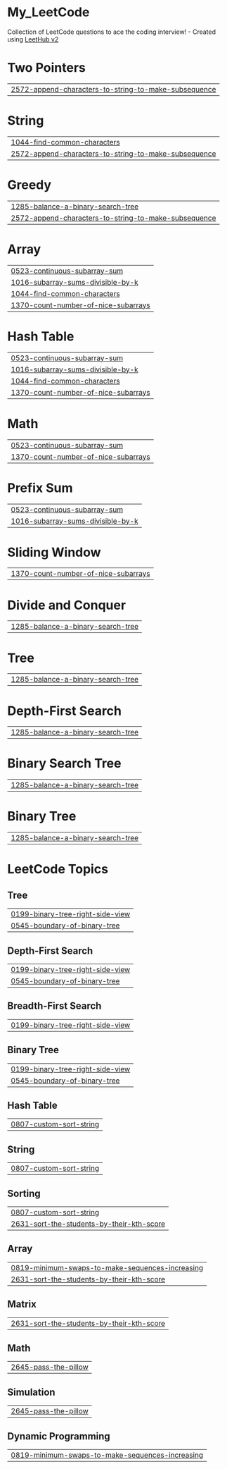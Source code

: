 # My_LeetCode
Collection of LeetCode questions to ace the coding interview! - Created using [LeetHub v2](https://github.com/arunbhardwaj/LeetHub-2.0)


# Two Pointers
|  |
| ------- |
| [2572-append-characters-to-string-to-make-subsequence](https://github.com/Soumyajit567/My_LeetCode/tree/master/2572-append-characters-to-string-to-make-subsequence) |
# String
|  |
| ------- |
| [1044-find-common-characters](https://github.com/Soumyajit567/My_LeetCode/tree/master/1044-find-common-characters) |
| [2572-append-characters-to-string-to-make-subsequence](https://github.com/Soumyajit567/My_LeetCode/tree/master/2572-append-characters-to-string-to-make-subsequence) |
# Greedy
|  |
| ------- |
| [1285-balance-a-binary-search-tree](https://github.com/Soumyajit567/My_LeetCode/tree/master/1285-balance-a-binary-search-tree) |
| [2572-append-characters-to-string-to-make-subsequence](https://github.com/Soumyajit567/My_LeetCode/tree/master/2572-append-characters-to-string-to-make-subsequence) |
# Array
|  |
| ------- |
| [0523-continuous-subarray-sum](https://github.com/Soumyajit567/My_LeetCode/tree/master/0523-continuous-subarray-sum) |
| [1016-subarray-sums-divisible-by-k](https://github.com/Soumyajit567/My_LeetCode/tree/master/1016-subarray-sums-divisible-by-k) |
| [1044-find-common-characters](https://github.com/Soumyajit567/My_LeetCode/tree/master/1044-find-common-characters) |
| [1370-count-number-of-nice-subarrays](https://github.com/Soumyajit567/My_LeetCode/tree/master/1370-count-number-of-nice-subarrays) |
# Hash Table
|  |
| ------- |
| [0523-continuous-subarray-sum](https://github.com/Soumyajit567/My_LeetCode/tree/master/0523-continuous-subarray-sum) |
| [1016-subarray-sums-divisible-by-k](https://github.com/Soumyajit567/My_LeetCode/tree/master/1016-subarray-sums-divisible-by-k) |
| [1044-find-common-characters](https://github.com/Soumyajit567/My_LeetCode/tree/master/1044-find-common-characters) |
| [1370-count-number-of-nice-subarrays](https://github.com/Soumyajit567/My_LeetCode/tree/master/1370-count-number-of-nice-subarrays) |
# Math
|  |
| ------- |
| [0523-continuous-subarray-sum](https://github.com/Soumyajit567/My_LeetCode/tree/master/0523-continuous-subarray-sum) |
| [1370-count-number-of-nice-subarrays](https://github.com/Soumyajit567/My_LeetCode/tree/master/1370-count-number-of-nice-subarrays) |
# Prefix Sum
|  |
| ------- |
| [0523-continuous-subarray-sum](https://github.com/Soumyajit567/My_LeetCode/tree/master/0523-continuous-subarray-sum) |
| [1016-subarray-sums-divisible-by-k](https://github.com/Soumyajit567/My_LeetCode/tree/master/1016-subarray-sums-divisible-by-k) |
# Sliding Window
|  |
| ------- |
| [1370-count-number-of-nice-subarrays](https://github.com/Soumyajit567/My_LeetCode/tree/master/1370-count-number-of-nice-subarrays) |
# Divide and Conquer
|  |
| ------- |
| [1285-balance-a-binary-search-tree](https://github.com/Soumyajit567/My_LeetCode/tree/master/1285-balance-a-binary-search-tree) |
# Tree
|  |
| ------- |
| [1285-balance-a-binary-search-tree](https://github.com/Soumyajit567/My_LeetCode/tree/master/1285-balance-a-binary-search-tree) |
# Depth-First Search
|  |
| ------- |
| [1285-balance-a-binary-search-tree](https://github.com/Soumyajit567/My_LeetCode/tree/master/1285-balance-a-binary-search-tree) |
# Binary Search Tree
|  |
| ------- |
| [1285-balance-a-binary-search-tree](https://github.com/Soumyajit567/My_LeetCode/tree/master/1285-balance-a-binary-search-tree) |
# Binary Tree
|  |
| ------- |
| [1285-balance-a-binary-search-tree](https://github.com/Soumyajit567/My_LeetCode/tree/master/1285-balance-a-binary-search-tree) |
<!---LeetCode Topics Start-->
# LeetCode Topics
## Tree
|  |
| ------- |
| [0199-binary-tree-right-side-view](https://github.com/Soumyajit567/My_LeetCode/tree/master/0199-binary-tree-right-side-view) |
| [0545-boundary-of-binary-tree](https://github.com/Soumyajit567/My_LeetCode/tree/master/0545-boundary-of-binary-tree) |
## Depth-First Search
|  |
| ------- |
| [0199-binary-tree-right-side-view](https://github.com/Soumyajit567/My_LeetCode/tree/master/0199-binary-tree-right-side-view) |
| [0545-boundary-of-binary-tree](https://github.com/Soumyajit567/My_LeetCode/tree/master/0545-boundary-of-binary-tree) |
## Breadth-First Search
|  |
| ------- |
| [0199-binary-tree-right-side-view](https://github.com/Soumyajit567/My_LeetCode/tree/master/0199-binary-tree-right-side-view) |
## Binary Tree
|  |
| ------- |
| [0199-binary-tree-right-side-view](https://github.com/Soumyajit567/My_LeetCode/tree/master/0199-binary-tree-right-side-view) |
| [0545-boundary-of-binary-tree](https://github.com/Soumyajit567/My_LeetCode/tree/master/0545-boundary-of-binary-tree) |
## Hash Table
|  |
| ------- |
| [0807-custom-sort-string](https://github.com/Soumyajit567/My_LeetCode/tree/master/0807-custom-sort-string) |
## String
|  |
| ------- |
| [0807-custom-sort-string](https://github.com/Soumyajit567/My_LeetCode/tree/master/0807-custom-sort-string) |
## Sorting
|  |
| ------- |
| [0807-custom-sort-string](https://github.com/Soumyajit567/My_LeetCode/tree/master/0807-custom-sort-string) |
| [2631-sort-the-students-by-their-kth-score](https://github.com/Soumyajit567/My_LeetCode/tree/master/2631-sort-the-students-by-their-kth-score) |
## Array
|  |
| ------- |
| [0819-minimum-swaps-to-make-sequences-increasing](https://github.com/Soumyajit567/My_LeetCode/tree/master/0819-minimum-swaps-to-make-sequences-increasing) |
| [2631-sort-the-students-by-their-kth-score](https://github.com/Soumyajit567/My_LeetCode/tree/master/2631-sort-the-students-by-their-kth-score) |
## Matrix
|  |
| ------- |
| [2631-sort-the-students-by-their-kth-score](https://github.com/Soumyajit567/My_LeetCode/tree/master/2631-sort-the-students-by-their-kth-score) |
## Math
|  |
| ------- |
| [2645-pass-the-pillow](https://github.com/Soumyajit567/My_LeetCode/tree/master/2645-pass-the-pillow) |
## Simulation
|  |
| ------- |
| [2645-pass-the-pillow](https://github.com/Soumyajit567/My_LeetCode/tree/master/2645-pass-the-pillow) |
## Dynamic Programming
|  |
| ------- |
| [0819-minimum-swaps-to-make-sequences-increasing](https://github.com/Soumyajit567/My_LeetCode/tree/master/0819-minimum-swaps-to-make-sequences-increasing) |
<!---LeetCode Topics End-->